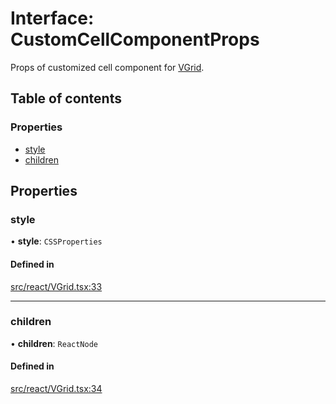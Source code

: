 # Interface: CustomCellComponentProps

Props of customized cell component for [VGrid](../API.md#vgrid).

## Table of contents

### Properties

- [style](CustomCellComponentProps.md#style)
- [children](CustomCellComponentProps.md#children)

## Properties

### style

• **style**: `CSSProperties`

#### Defined in

[src/react/VGrid.tsx:33](https://github.com/inokawa/virtua/blob/44078c6/src/react/VGrid.tsx#L33)

___

### children

• **children**: `ReactNode`

#### Defined in

[src/react/VGrid.tsx:34](https://github.com/inokawa/virtua/blob/44078c6/src/react/VGrid.tsx#L34)
